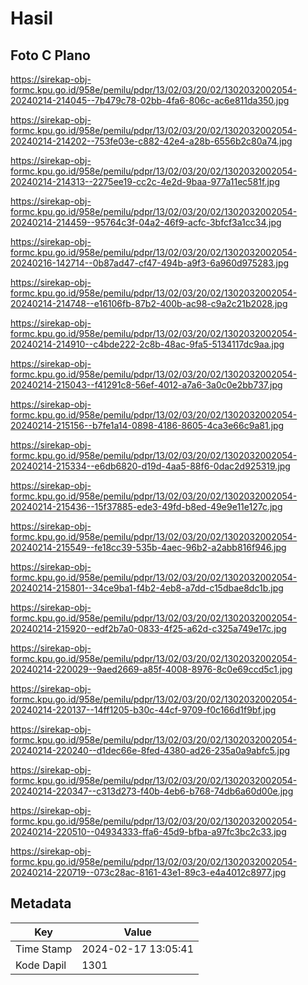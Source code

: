 # Hasil

## Foto C Plano

https://sirekap-obj-formc.kpu.go.id/958e/pemilu/pdpr/13/02/03/20/02/1302032002054-20240214-214045--7b479c78-02bb-4fa6-806c-ac6e811da350.jpg

https://sirekap-obj-formc.kpu.go.id/958e/pemilu/pdpr/13/02/03/20/02/1302032002054-20240214-214202--753fe03e-c882-42e4-a28b-6556b2c80a74.jpg

https://sirekap-obj-formc.kpu.go.id/958e/pemilu/pdpr/13/02/03/20/02/1302032002054-20240214-214313--2275ee19-cc2c-4e2d-9baa-977a11ec581f.jpg

https://sirekap-obj-formc.kpu.go.id/958e/pemilu/pdpr/13/02/03/20/02/1302032002054-20240214-214459--95764c3f-04a2-46f9-acfc-3bfcf3a1cc34.jpg

https://sirekap-obj-formc.kpu.go.id/958e/pemilu/pdpr/13/02/03/20/02/1302032002054-20240216-142714--0b87ad47-cf47-494b-a9f3-6a960d975283.jpg

https://sirekap-obj-formc.kpu.go.id/958e/pemilu/pdpr/13/02/03/20/02/1302032002054-20240214-214748--e16106fb-87b2-400b-ac98-c9a2c21b2028.jpg

https://sirekap-obj-formc.kpu.go.id/958e/pemilu/pdpr/13/02/03/20/02/1302032002054-20240214-214910--c4bde222-2c8b-48ac-9fa5-5134117dc9aa.jpg

https://sirekap-obj-formc.kpu.go.id/958e/pemilu/pdpr/13/02/03/20/02/1302032002054-20240214-215043--f41291c8-56ef-4012-a7a6-3a0c0e2bb737.jpg

https://sirekap-obj-formc.kpu.go.id/958e/pemilu/pdpr/13/02/03/20/02/1302032002054-20240214-215156--b7fe1a14-0898-4186-8605-4ca3e66c9a81.jpg

https://sirekap-obj-formc.kpu.go.id/958e/pemilu/pdpr/13/02/03/20/02/1302032002054-20240214-215334--e6db6820-d19d-4aa5-88f6-0dac2d925319.jpg

https://sirekap-obj-formc.kpu.go.id/958e/pemilu/pdpr/13/02/03/20/02/1302032002054-20240214-215436--15f37885-ede3-49fd-b8ed-49e9e11e127c.jpg

https://sirekap-obj-formc.kpu.go.id/958e/pemilu/pdpr/13/02/03/20/02/1302032002054-20240214-215549--fe18cc39-535b-4aec-96b2-a2abb816f946.jpg

https://sirekap-obj-formc.kpu.go.id/958e/pemilu/pdpr/13/02/03/20/02/1302032002054-20240214-215801--34ce9ba1-f4b2-4eb8-a7dd-c15dbae8dc1b.jpg

https://sirekap-obj-formc.kpu.go.id/958e/pemilu/pdpr/13/02/03/20/02/1302032002054-20240214-215920--edf2b7a0-0833-4f25-a62d-c325a749e17c.jpg

https://sirekap-obj-formc.kpu.go.id/958e/pemilu/pdpr/13/02/03/20/02/1302032002054-20240214-220029--9aed2669-a85f-4008-8976-8c0e69ccd5c1.jpg

https://sirekap-obj-formc.kpu.go.id/958e/pemilu/pdpr/13/02/03/20/02/1302032002054-20240214-220137--14ff1205-b30c-44cf-9709-f0c166d1f9bf.jpg

https://sirekap-obj-formc.kpu.go.id/958e/pemilu/pdpr/13/02/03/20/02/1302032002054-20240214-220240--d1dec66e-8fed-4380-ad26-235a0a9abfc5.jpg

https://sirekap-obj-formc.kpu.go.id/958e/pemilu/pdpr/13/02/03/20/02/1302032002054-20240214-220347--c313d273-f40b-4eb6-b768-74db6a60d00e.jpg

https://sirekap-obj-formc.kpu.go.id/958e/pemilu/pdpr/13/02/03/20/02/1302032002054-20240214-220510--04934333-ffa6-45d9-bfba-a97fc3bc2c33.jpg

https://sirekap-obj-formc.kpu.go.id/958e/pemilu/pdpr/13/02/03/20/02/1302032002054-20240214-220719--073c28ac-8161-43e1-89c3-e4a4012c8977.jpg


## Metadata

| Key        | Value               |
| ---------- | ------------------- |
| Time Stamp | 2024-02-17 13:05:41 |
| Kode Dapil | 1301                |



